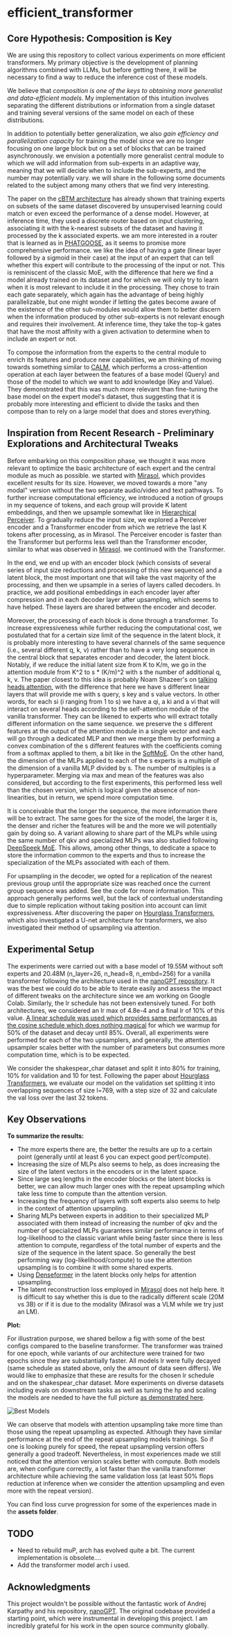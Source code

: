 # efficient_transformer

## Core Hypothesis: Composition is Key

We are using this repository to collect various experiments on more efficient transformers. My primary objective is the development of planning algorithms combined with LLMs, but before getting there, it will be necessary to find a way to reduce the inference cost of these models. 

We believe that *composition is one of the keys to obtaining more generalist and data-efficient models*. My implementation of this intuition involves separating the different distributions or information from a single dataset and training several versions of the same model on each of these distributions.

In addition to potentially better generalization, we also *gain efficiency and parallelization capacity* for training the model since we are no longer focusing on one large block but on a set of blocks that can be trained asynchronously. we envision a potentially more generalist central module to which we will add information from sub-experts in an adaptive way, meaning that we will decide when to include the sub-experts, and the number may potentially vary. we will share in the following some documents related to the subject among many others that we find very interesting.

The paper on the [cBTM architecture](https://arxiv.org/pdf/2303.14177.pdf) has already shown that training experts on subsets of the same dataset discovered by unsupervised learning could match or even exceed the performance of a dense model. However, at inference time, they used a discrete router based on input clustering, associating it with the k-nearest subsets of the dataset and having it processed by the k associated experts. we am more interested in a router that is learned as in [PHATGOOSE](https://arxiv.org/pdf/2402.05859.pdf), as it seems to promise more comprehensive performance. we like the idea of having a gate (linear layer followed by a sigmoid in their case) at the input of an expert that can tell whether this expert will contribute to the processing of the input or not. This is reminiscent of the classic MoE, with the difference that here we find a model already trained on its dataset and for which we will only try to learn when it is most relevant to include it in the processing. They chose to train each gate separately, which again has the advantage of being highly parallelizable, but one might wonder if letting the gates become aware of the existence of the other sub-modules would allow them to better discern when the information produced by other sub-experts is not relevant enough and requires their involvement. At inference time, they take the top-k gates that have the most affinity with a given activation to determine when to include an expert or not.

To compose the information from the experts to the central module to enrich its features and produce new capabilities, we am thinking of moving towards something similar to [CALM](https://arxiv.org/pdf/2401.02412.pdf), which performs a cross-attention operation at each layer between the features of a base model (Query) and those of the model to which we want to add knowledge (Key and Value). They demonstrated that this was much more relevant than fine-tuning the base model on the expert model's dataset, thus suggesting that it is probably more interesting and efficient to divide the tasks and then compose than to rely on a large model that does and stores everything.

## Inspiration from Recent Research - Preliminary Explorations and Architectural Tweaks

Before embarking on this composition phase, we thought it was more relevant to optimize the basic architecture of each expert and the central module as much as possible. we started with [Mirasol](https://arxiv.org/pdf/2311.05698.pdf), which provides excellent results for its size. However, we moved towards a more "any modal" version without the two separate audio/video and text pathways. To further increase computational efficiency, we introduced a notion of groups in my sequence of tokens, and each group will provide K latent embeddings, and then we upsample somewhat like in [Hierarchical Perceiver](https://arxiv.org/pdf/2202.10890.pdf). To gradually reduce the input size, we explored a Perceiver encoder and a Transformer encoder from which we retrieve the last K tokens after processing, as in Mirasol. The Perceiver encoder is faster than the Transformer but performs less well than the Transformer encoder, similar to what was observed in [Mirasol](https://arxiv.org/pdf/2202.07765.pdf). we continued with the Transformer.

In the end, we end up with an encoder block (which consists of several series of input size reductions and processing of this new sequence) and a latent block, the most important one that will take the vast majority of the processing, and then we upsample in a series of layers called decoders. In practice, we add positional embeddings in each encoder layer after compression and in each decoder layer after upsampling, which seems to have helped. These layers are shared between the encoder and decoder.

Moreover, the processing of each block is done through a transformer. To increase expressiveness while further reducing the computational cost, we postulated that for a certain size limit of the sequence in the latent block, it is probably more interesting to have several channels of the same sequence (i.e., several different q, k, v) rather than to have a very long sequence in the central block that separates encoder and decoder, the latent block. Notably, if we reduce the initial latent size from K to K/m, we go in the attention module from K^2 to s * (K/m)^2 with s the number of additional q, k, v. The paper closest to this idea is probably Noam Shazeer's on [talking heads attention](https://arxiv.org/pdf/2003.02436.pdf), with the difference that here we have s different linear layers that will provide me with s query, s key and s value vectors. In other words, for each si (i ranging from 1 to s) we have a qi, a ki and a vi that will interact on several heads according to the self-attention module of the vanilla transformer. They can be likened to experts who will extract totally different information on the same sequence. we preserve the s different features at the output of the attention module in a single vector and each will go through a dedicated MLP and then we merge them by performing a convex combination of the s different features with the coefficients coming from a softmax applied to them, a bit like in the [SoftMoE](https://arxiv.org/pdf/2308.00951.pdf). On the other hand, the dimension of the MLPs applied to each of the s experts is a multiple of the dimension of a vanilla MLP divided by s. The number of multiples is a hyperparameter. Merging via max and mean of the features was also considered, but according to the first experiments, this performed less well than the chosen version, which is logical given the absence of non-linearities, but in return, we spend more computation time.

It is conceivable that the longer the sequence, the more information there will be to extract. The same goes for the size of the model, the larger it is, the denser and richer the features will be and the more we will potentially gain by doing so. A variant allowing to share part of the MLPs while using the same number of qkv and specialized MLPs was also studied following [DeepSpeek MoE](https://arxiv.org/pdf/2201.05596). This allows, among other things, to dedicate a space to store the information common to the experts and thus to increase the specialization of the MLPs associated with each of them.

For upsampling in the decoder, we opted for a replication of the nearest previous group until the appropriate size was reached once the current group sequence was added. See the code for more information. This approach generally performs well, but the lack of contextual understanding due to simple replication without taking position into account can limit expressiveness. After discovering the paper on [Hourglass Transformers](https://arxiv.org/pdf/2110.13711), which also investigated a U-net architecture for transformers, we also investigated their method of upsampling via attention.

## Experimental Setup

The experiments were carried out with a base model of 19.55M without soft experts and 20.48M (n_layer=26, n_head=8, n_embd=256) for a vanilla transformer following the architecture used in the [nanoGPT repository](https://github.com/karpathy/nanoGPT). It was the best we could do to be able to iterate easily and assess the impact of different tweaks on the architecture since we am working on Google Colab. Similarly, the lr schedule has not been extensively tuned. For both architectures, we considered an lr max of 4.8e-4 and a final lr of 10% of this value. [A linear schedule was used which provides same performances as the cosine schedule which does nothing magical](https://arxiv.org/pdf/2310.07831) for which we warmup for 50% of the dataset and decay until 85%. Overall, all experiments were performed for each of the two upsamplers, and generally, the attention upsampler scales better with the number of parameters but consumes more computation time, which is to be expected.

We consider the shakespear_char dataset and split it into 80% for training, 10% for validation and 10 for test. Following the paper about [Hourglass Transformers](https://arxiv.org/pdf/2110.13711), we evaluate our model on the validation set splitting it into overlapping sequences of size l=769, with a step size of 32 and calculate the val loss over the last 32 tokens. 

## Key Observations

**To summarize the results:**

* The more experts there are, the better the results are up to a certain point (generally until at least 6 you can expect good perf/compute).
* Increasing the size of MLPs also seems to help, as does increasing the size of the latent vectors in the encoders or in the latent space.
* Since large seq lengths in the encoder blocks or the latent blocks is better, we can allow much larger ones with the repeat upsampling which take less time to compute than the attention version.
* Increasing the frequency of layers with soft experts also seems to help in the context of attention upsampling.
* Sharing MLPs between experts in addition to their specialized MLP associated with them instead of increasing the number of qkv and the number of specialized MLPs guarantees similar performance in terms of log-likelihood to the classic variant while being faster since there is less attention to compute, regardless of the total number of experts and the size of the sequence in the latent space. So generally the best performing way (log-likelihood/compute) to use the attention upsampling is to combine it with some shared experts.
* Using [Denseformer](https://arxiv.org/pdf/2402.02622) in the latent blocks only helps for attention upsampling.
* The latent reconstruction loss employed in [Mirasol](https://arxiv.org/pdf/2311.05698) does not help here. It is difficult to say whether this is due to the radically different scale (20M vs 3B) or if it is due to the modality (Mirasol was a VLM while we try just an LM).


**Plot:**

For illustration purpose, we shared bellow a fig with some of the best configs compared to the baseline transformer. The transformer was trained for one epoch, while variants of our architecture were trained for two epochs since they are substantially faster. All models lr were fully decayed (same schedule as stated above, only the amount of data seen differs). 
We would like to emphasize that these are results for the chosen lr schedule and on the shakespear_char dataset. More experiments on diverse datasets including evals on downstream tasks as well as tuning the hp and scaling the models are needed to have the full picture [as demonstrated here](https://arxiv.org/pdf/2207.10551). 

![Best Models](assets/plots/best_models.png)


We can observe that models with attention upsampling take more time than those using the repeat upsampling as expected. Although they have similar performance at the end of the repeat upsampling models trainings. So if one is looking purely for speed, the repeat upsampling version offers generally a good tradeoff. Nevertheless, in most experiences made we still noticed that the attention version scales better with compute. Both models are, when configure correctly, a lot faster than the vanilla transformer architecture while achieving the same validation loss (at least 50% flops reduction at inference when we consider the attention upsampling and even more with the repeat version). 

You can find loss curve progression for some of the experiences made in the **assets folder**. 

## TODO

* Need to rebuild muP, arch has evolved quite a bit. The current implementation is obsolete....
* Add the transformer model arch i used.

## Acknowledgments

This project wouldn't be possible without the fantastic work of Andrej Karpathy and his repository, [nanoGPT](https://github.com/karpathy/nanoGPT). The original codebase provided a starting point, which were instrumental in developing this project. I am incredibly grateful for his work in the open source community globally.
